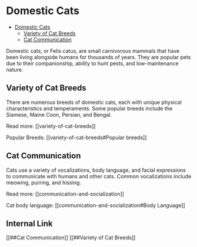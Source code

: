 # Domestic Cats

<!--toc:start-->
- [Domestic Cats](#domestic-cats)
  - [Variety of Cat Breeds](#variety-of-cat-breeds)
  - [Cat Communication](#cat-communication)
<!--toc:end-->

Domestic cats, or Felis catus, are small carnivorous mammals that have been living alongside humans for thousands of years. They are popular pets due to their companionship, ability to hunt pests, and low-maintenance nature.

## Variety of Cat Breeds

There are numerous breeds of domestic cats, each with unique physical characteristics and temperaments. Some popular breeds include the Siamese, Maine Coon, Persian, and Bengal.

Read more: [[variety-of-cat-breeds]]

Popular Breeds: [[variety-of-cat-breeds#Popular breeds]]

## Cat Communication

Cats use a variety of vocalizations, body language, and facial expressions to communicate with humans and other cats. Common vocalizations include meowing, purring, and hissing.

Read more: [[communication-and-socialization]]

Cat body language: [[communication-and-socialization#Body Language]]

## Internal Link

[[##Cat Communication]]
[[##Variety of Cat Breeds]]
